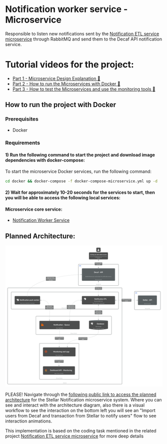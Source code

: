 Notification worker service - Microservice
===========================
Responsible to listen new notifications sent by the [Notification ETL service microservice](https://github.com/IsmaelTerreno/notification-etl-service) through RabbitMQ and send them to the Decaf API notification service.

# Tutorial videos for the project:

- [Part 1 - Microservice Design Explanation 🎥 ](https://www.loom.com/share/2cc4d31f67934be1bd0268d18885249d?sid=7890692c-2001-4642-afa3-4dc6f732aab1)
- [Part 2 - How to run the Microservices with Docker 🎥 ](https://www.loom.com/share/b183445ec0284a9d9fa30c0416eb8597?sid=c7070bf8-30ba-4230-87d1-2212e4c97769)
- [Part 3 - How to test the Microservices and use the monitoring tools 🎥 ](https://www.loom.com/share/2cc4d31f67934be1bd0268d18885249d?sid=7890692c-2001-4642-afa3-4dc6f732aab1)

## How to run the project with Docker

### Prerequisites

- Docker

### Requirements

#### 1) Run the following command to start the project and download image dependencies with docker-compose:

To start the microservice Docker services, run the following command:

```bash
cd docker && docker-compose -f docker-compose-microservice.yml up -d
```

#### 2) Wait for approximately 10-20 seconds for the services to start, then you will be able to access the following local services:

#### Microservice core service:

- [Notification Worker Service](http://localhost:3098/health)

## Planned Architecture:

![planned-architecture.png](planned-architecture.png)

PLEASE! Navigate through
the [following public link to access the planned architecture](https://s.icepanel.io/uYg8sIP5nHttWN/9CSh) for
the Stellar Notification microservice system. Where you can see and interact with the architecture diagram, also there
is a visual workflow to see the interaction on the bottom left you will see an "Import users from Decaf and transaction from Stellar to notify users" flow to see interaction animations.


This implementation is based on the coding task mentioned in the related project [Notification ETL service microservice](https://github.com/IsmaelTerreno/notification-etl-service) for more deep details
